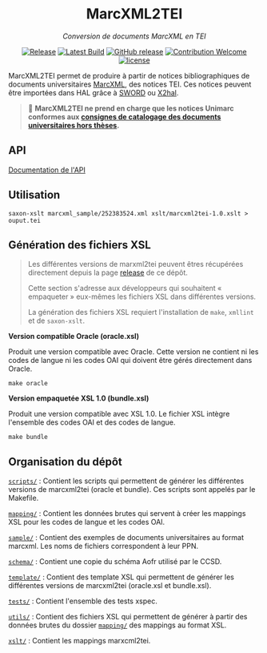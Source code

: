 <div align="center">

# MarcXML2TEI

_Conversion de documents MarcXML en TEI_

[![Release](https://github.com/abes-esr/marcxml2tei/actions/workflows/release.yml/badge.svg?style=for-the-badge)](https://github.com/abes-esr/marcxml2tei/actions/workflows/release.yml)
[![Latest Build](https://img.shields.io/badge/%F0%9F%93%A6%20lastest%20build-marcxml2tei.xsl-yellow?style=for-the-badge)](https://github.com/abes-esr/marcxml2tei/releases/latest/download/marcxml2tei-2.0.xsl)
[![GitHub release](https://img.shields.io/github/release/abes-esr/marcxml2tei.svg?style=for-the-badge)](https://github.com/abes-esr/marcxml2tei/releases/latest)
[![Contribution Welcome](https://img.shields.io/badge/contribution-welcome-green.svg?style=for-the-badge)](https://github.com/abes-esr/marcxml2tei/pulls)
[![license](https://img.shields.io/badge/license-CeCILL%202.1-blue.svg?style=for-the-badge)](https://cecill.info/licences/Licence_CeCILL_V2.1-en.txt)

</div>

MarcXML2TEI permet de produire à partir de notices bibliographiques de documents universitaires [MarcXML](http://documentation.abes.fr/sudoc/manuels/administration/aidewebservices/index.html#SudocMarcXML), des notices TEI. Ces notices peuvent être importées dans HAL grâce à [SWORD](https://api.archives-ouvertes.fr/docs/sword) ou [X2hal](https://doc.archives-ouvertes.fr/x2hal/).


> 📝 __MarcXML2TEI ne prend en charge que les notices Unimarc conformes aux [consignes de catalogage des documents universitaires hors thèses](http://documentation.abes.fr/sudoc/regles/Catalogage/Regles_Theses_AutresDocsUniv.htm).__

## API

[Documentation de l'API](https://petstore.swagger.io/?url=https%3A%2F%2Fraw.githubusercontent.com%2Fabes-esr%2Fmarcxml2tei%2Fmain%2Fmarcxml2tei-OpenAPI-schema.yaml)

## Utilisation

```
saxon-xslt marcxml_sample/252383524.xml xslt/marcxml2tei-1.0.xslt > ouput.tei
```

## Génération des fichiers XSL

> Les différentes versions de marxml2tei peuvent êtres récupérées directement depuis la page [release](https://github.com/abes-esr/marcxml2tei/releases/latest) de ce dépôt.
> 
> Cette section s'adresse aux développeurs qui souhaitent « empaqueter » eux-mêmes les fichiers XSL dans différentes versions. 
> 
> La génération des fichiers XSL requiert l'installation de `make`, `xmllint` et de `saxon-xslt`.

__Version compatible Oracle (oracle.xsl)__

Produit une version compatible avec Oracle. Cette version ne contient ni les codes de langue ni les codes OAI qui doivent être gérés directement dans Oracle.

```
make oracle
```

__Version empaquetée XSL 1.0 (bundle.xsl)__

Produit une version compatible avec XSL 1.0. Le fichier XSL intègre l'ensemble des codes OAI et des codes de langue.

```
make bundle
```

## Organisation du dépôt

[`scripts/`](scripts) : Contient les scripts qui permettent de générer les différentes versions de marcxml2tei (oracle et bundle). Ces scripts sont appelés par le Makefile.

[`mapping/`](mapping) : Contient les données brutes qui servent à créer les mappings XSL pour les codes de langue et les codes OAI.

[`sample/`](sample) : Contient des exemples de documents universitaires au format marcxml. Les noms de fichiers correspondent à leur PPN.

[`schema/`](schema) : Contient une copie du schéma Aofr utilisé par le CCSD.

[`template/`](template) : Contient des template XSL qui permettent de générer les différentes versions de marcxml2tei (oracle.xsl et bundle.xsl).

[`tests/`](tests) : Contient l'ensemble des tests xspec.

[`utils/`](utils) : Contient des fichiers XSL qui permettent de générer à partir des données brutes du dossier [`mapping/`](mapping) des mappings au format XSL.

[`xslt/`](xslt) : Contient les mappings marxcml2tei.
